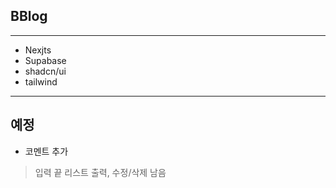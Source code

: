 ## BBlog
---
- Nexjts
- Supabase
- shadcn/ui
- tailwind
---
## 예정
- 코멘트 추가
> 입력 끝
> 리스트 출력, 수정/삭제 남음